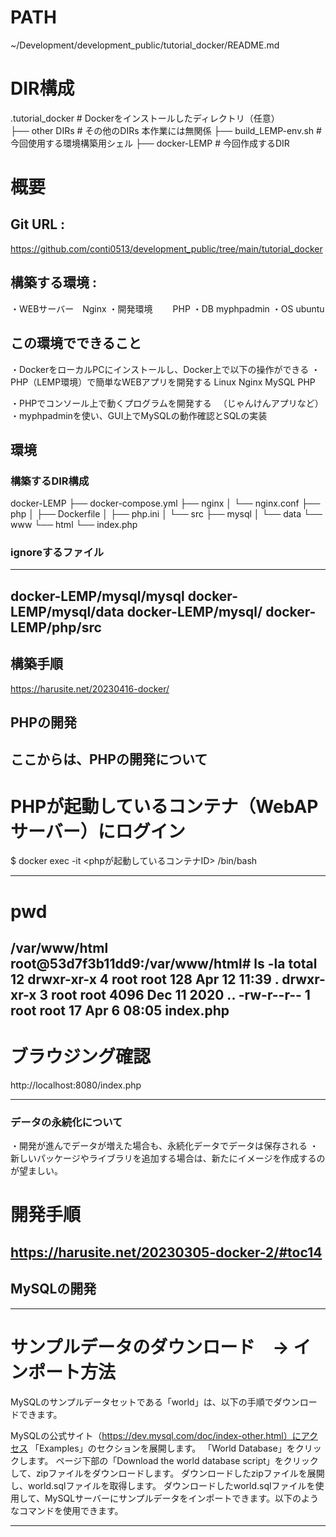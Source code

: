 # PATH
~/Development/development_public/tutorial_docker/README.md

# DIR構成
.tutorial_docker      # Dockerをインストールしたディレクトリ（任意）  
├── other DIRs        # その他のDIRs 本作業には無関係
├── build_LEMP-env.sh # 今回使用する環境構築用シェル
├── docker-LEMP       # 今回作成するDIR

# 概要
## Git URL       :
https://github.com/conti0513/development_public/tree/main/tutorial_docker


## 構築する環境    :
・WEBサーバー　Nginx
・開発環境　　 PHP
・DB         myphpadmin
・OS         ubuntu

## この環境でできること
・DockerをローカルPCにインストールし、Docker上で以下の操作ができる
・PHP（LEMP環境）で簡単なWEBアプリを開発する
  Linux
  Nginx
  MySQL
  PHP

・PHPでコンソール上で動くプログラムを開発する
　（じゃんけんアプリなど）
・myphpadminを使い、GUI上でMySQLの動作確認とSQLの実装


## 環境
### 構築するDIR構成
docker-LEMP
├── docker-compose.yml
├── nginx
│   └── nginx.conf
├── php
│   ├── Dockerfile
│   ├── php.ini
│   └── src
├── mysql
│   └── data
└── www
    └── html
        └── index.php

### ignoreするファイル
---
docker-LEMP/mysql/mysql
docker-LEMP/mysql/data
docker-LEMP/mysql/
docker-LEMP/php/src
---



## 構築手順
https://harusite.net/20230416-docker/



## PHPの開発
ここからは、PHPの開発について
---
# PHPが起動しているコンテナ（WebAPサーバー）にログイン
$ docker exec -it <phpが起動しているコンテナID> /bin/bash

---
# pwd
/var/www/html
root@53d7f3b11dd9:/var/www/html# ls -la
total 12
drwxr-xr-x 4 root root  128 Apr 12 11:39 .
drwxr-xr-x 3 root root 4096 Dec 11  2020 ..
-rw-r--r-- 1 root root   17 Apr  6 08:05 index.php
---
# ブラウジング確認
http://localhost:8080/index.php

---
### データの永続化について
・開発が進んでデータが増えた場合も、永続化データでデータは保存される
・新しいパッケージやライブラリを追加する場合は、新たにイメージを作成するのが望ましい。

# 開発手順
https://harusite.net/20230305-docker-2/#toc14
---

## MySQLの開発
---
# サンプルデータのダウンロード　→ インポート方法
MySQLのサンプルデータセットである「world」は、以下の手順でダウンロードできます。

MySQLの公式サイト（https://dev.mysql.com/doc/index-other.html）にアクセス
「Examples」のセクションを展開します。
「World Database」をクリックします。
ページ下部の「Download the world database script」をクリックして、zipファイルをダウンロードします。
ダウンロードしたzipファイルを展開し、world.sqlファイルを取得します。
ダウンロードしたworld.sqlファイルを使用して、MySQLサーバーにサンプルデータをインポートできます。以下のようなコマンドを使用できます。

---



